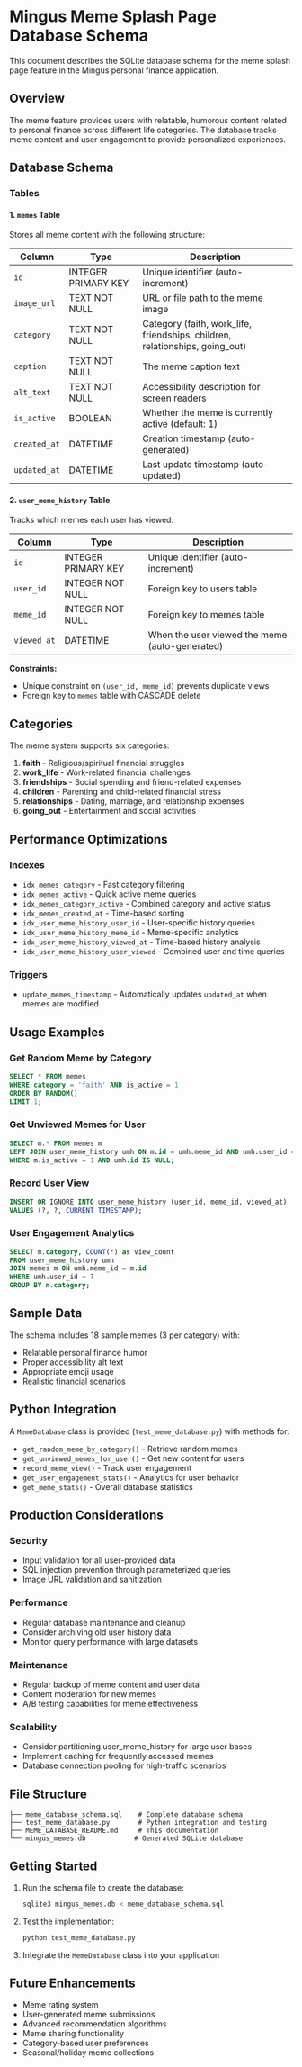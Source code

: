 # Mingus Meme Splash Page Database Schema

This document describes the SQLite database schema for the meme splash page feature in the Mingus personal finance application.

## Overview

The meme feature provides users with relatable, humorous content related to personal finance across different life categories. The database tracks meme content and user engagement to provide personalized experiences.

## Database Schema

### Tables

#### 1. `memes` Table
Stores all meme content with the following structure:

| Column | Type | Description |
|--------|------|-------------|
| `id` | INTEGER PRIMARY KEY | Unique identifier (auto-increment) |
| `image_url` | TEXT NOT NULL | URL or file path to the meme image |
| `category` | TEXT NOT NULL | Category (faith, work_life, friendships, children, relationships, going_out) |
| `caption` | TEXT NOT NULL | The meme caption text |
| `alt_text` | TEXT NOT NULL | Accessibility description for screen readers |
| `is_active` | BOOLEAN | Whether the meme is currently active (default: 1) |
| `created_at` | DATETIME | Creation timestamp (auto-generated) |
| `updated_at` | DATETIME | Last update timestamp (auto-updated) |

#### 2. `user_meme_history` Table
Tracks which memes each user has viewed:

| Column | Type | Description |
|--------|------|-------------|
| `id` | INTEGER PRIMARY KEY | Unique identifier (auto-increment) |
| `user_id` | INTEGER NOT NULL | Foreign key to users table |
| `meme_id` | INTEGER NOT NULL | Foreign key to memes table |
| `viewed_at` | DATETIME | When the user viewed the meme (auto-generated) |

**Constraints:**
- Unique constraint on `(user_id, meme_id)` prevents duplicate views
- Foreign key to `memes` table with CASCADE delete

## Categories

The meme system supports six categories:

1. **faith** - Religious/spiritual financial struggles
2. **work_life** - Work-related financial challenges
3. **friendships** - Social spending and friend-related expenses
4. **children** - Parenting and child-related financial stress
5. **relationships** - Dating, marriage, and relationship expenses
6. **going_out** - Entertainment and social activities

## Performance Optimizations

### Indexes
- `idx_memes_category` - Fast category filtering
- `idx_memes_active` - Quick active meme queries
- `idx_memes_category_active` - Combined category and active status
- `idx_memes_created_at` - Time-based sorting
- `idx_user_meme_history_user_id` - User-specific history queries
- `idx_user_meme_history_meme_id` - Meme-specific analytics
- `idx_user_meme_history_viewed_at` - Time-based history analysis
- `idx_user_meme_history_user_viewed` - Combined user and time queries

### Triggers
- `update_memes_timestamp` - Automatically updates `updated_at` when memes are modified

## Usage Examples

### Get Random Meme by Category
```sql
SELECT * FROM memes 
WHERE category = 'faith' AND is_active = 1 
ORDER BY RANDOM() 
LIMIT 1;
```

### Get Unviewed Memes for User
```sql
SELECT m.* FROM memes m 
LEFT JOIN user_meme_history umh ON m.id = umh.meme_id AND umh.user_id = ?
WHERE m.is_active = 1 AND umh.id IS NULL;
```

### Record User View
```sql
INSERT OR IGNORE INTO user_meme_history (user_id, meme_id, viewed_at)
VALUES (?, ?, CURRENT_TIMESTAMP);
```

### User Engagement Analytics
```sql
SELECT m.category, COUNT(*) as view_count 
FROM user_meme_history umh 
JOIN memes m ON umh.meme_id = m.id 
WHERE umh.user_id = ? 
GROUP BY m.category;
```

## Sample Data

The schema includes 18 sample memes (3 per category) with:
- Relatable personal finance humor
- Proper accessibility alt text
- Appropriate emoji usage
- Realistic financial scenarios

## Python Integration

A `MemeDatabase` class is provided (`test_meme_database.py`) with methods for:
- `get_random_meme_by_category()` - Retrieve random memes
- `get_unviewed_memes_for_user()` - Get new content for users
- `record_meme_view()` - Track user engagement
- `get_user_engagement_stats()` - Analytics for user behavior
- `get_meme_stats()` - Overall database statistics

## Production Considerations

### Security
- Input validation for all user-provided data
- SQL injection prevention through parameterized queries
- Image URL validation and sanitization

### Performance
- Regular database maintenance and cleanup
- Consider archiving old user history data
- Monitor query performance with large datasets

### Maintenance
- Regular backup of meme content and user data
- Content moderation for new memes
- A/B testing capabilities for meme effectiveness

### Scalability
- Consider partitioning user_meme_history for large user bases
- Implement caching for frequently accessed memes
- Database connection pooling for high-traffic scenarios

## File Structure

```
├── meme_database_schema.sql    # Complete database schema
├── test_meme_database.py       # Python integration and testing
├── MEME_DATABASE_README.md     # This documentation
└── mingus_memes.db            # Generated SQLite database
```

## Getting Started

1. Run the schema file to create the database:
   ```bash
   sqlite3 mingus_memes.db < meme_database_schema.sql
   ```

2. Test the implementation:
   ```bash
   python test_meme_database.py
   ```

3. Integrate the `MemeDatabase` class into your application

## Future Enhancements

- Meme rating system
- User-generated meme submissions
- Advanced recommendation algorithms
- Meme sharing functionality
- Category-based user preferences
- Seasonal/holiday meme collections
